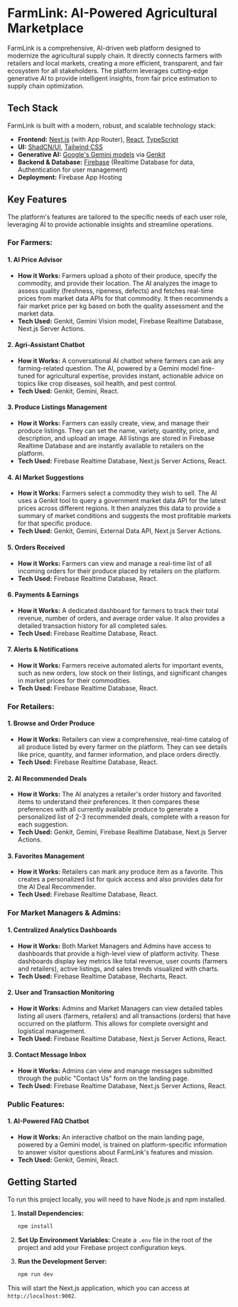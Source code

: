
# FarmLink: AI-Powered Agricultural Marketplace

FarmLink is a comprehensive, AI-driven web platform designed to modernize the agricultural supply chain. It directly connects farmers with retailers and local markets, creating a more efficient, transparent, and fair ecosystem for all stakeholders. The platform leverages cutting-edge generative AI to provide intelligent insights, from fair price estimation to supply chain optimization.

## Tech Stack

FarmLink is built with a modern, robust, and scalable technology stack:

-   **Frontend:** [Next.js](https://nextjs.org/) (with App Router), [React](https://react.dev/), [TypeScript](https://www.typescriptlang.org/)
-   **UI:** [ShadCN/UI](https://ui.shadcn.com/), [Tailwind CSS](https://tailwindcss.com/)
-   **Generative AI:** [Google's Gemini models](https://deepmind.google/technologies/gemini/) via [Genkit](https://firebase.google.com/docs/genkit)
-   **Backend & Database:** [Firebase](https://firebase.google.com/) (Realtime Database for data, Authentication for user management)
-   **Deployment:** Firebase App Hosting

## Key Features

The platform's features are tailored to the specific needs of each user role, leveraging AI to provide actionable insights and streamline operations.

### For Farmers:

#### 1. AI Price Advisor
-   **How it Works:** Farmers upload a photo of their produce, specify the commodity, and provide their location. The AI analyzes the image to assess quality (freshness, ripeness, defects) and fetches real-time prices from market data APIs for that commodity. It then recommends a fair market price per kg based on both the quality assessment and the market data.
-   **Tech Used:** Genkit, Gemini Vision model, Firebase Realtime Database, Next.js Server Actions.

#### 2. Agri-Assistant Chatbot
-   **How it Works:** A conversational AI chatbot where farmers can ask any farming-related question. The AI, powered by a Gemini model fine-tuned for agricultural expertise, provides instant, actionable advice on topics like crop diseases, soil health, and pest control.
-   **Tech Used:** Genkit, Gemini, React.

#### 3. Produce Listings Management
-   **How it Works:** Farmers can easily create, view, and manage their produce listings. They can set the name, variety, quantity, price, and description, and upload an image. All listings are stored in Firebase Realtime Database and are instantly available to retailers on the platform.
-   **Tech Used:** Firebase Realtime Database, Next.js Server Actions, React.

#### 4. AI Market Suggestions
-   **How it Works:** Farmers select a commodity they wish to sell. The AI uses a Genkit tool to query a government market data API for the latest prices across different regions. It then analyzes this data to provide a summary of market conditions and suggests the most profitable markets for that specific produce.
-   **Tech Used:** Genkit, Gemini, External Data API, Next.js Server Actions.

#### 5. Orders Received
-   **How it Works:** Farmers can view and manage a real-time list of all incoming orders for their produce placed by retailers on the platform.
-   **Tech Used:** Firebase Realtime Database, React.

#### 6. Payments & Earnings
-   **How it Works:** A dedicated dashboard for farmers to track their total revenue, number of orders, and average order value. It also provides a detailed transaction history for all completed sales.
-   **Tech Used:** Firebase Realtime Database, React.

#### 7. Alerts & Notifications
-   **How it Works:** Farmers receive automated alerts for important events, such as new orders, low stock on their listings, and significant changes in market prices for their commodities.
-   **Tech Used:** Firebase Realtime Database, React.

### For Retailers:

#### 1. Browse and Order Produce
-   **How it Works:** Retailers can view a comprehensive, real-time catalog of all produce listed by every farmer on the platform. They can see details like price, quantity, and farmer information, and place orders directly.
-   **Tech Used:** Firebase Realtime Database, React.

#### 2. AI Recommended Deals
-   **How it Works:** The AI analyzes a retailer's order history and favorited items to understand their preferences. It then compares these preferences with all currently available produce to generate a personalized list of 2-3 recommended deals, complete with a reason for each suggestion.
-   **Tech Used:** Genkit, Gemini, Firebase Realtime Database, Next.js Server Actions.

#### 3. Favorites Management
-   **How it Works:** Retailers can mark any produce item as a favorite. This creates a personalized list for quick access and also provides data for the AI Deal Recommender.
-   **Tech Used:** Firebase Realtime Database, React.

### For Market Managers & Admins:

#### 1. Centralized Analytics Dashboards
-   **How it Works:** Both Market Managers and Admins have access to dashboards that provide a high-level view of platform activity. These dashboards display key metrics like total revenue, user counts (farmers and retailers), active listings, and sales trends visualized with charts.
-   **Tech Used:** Firebase Realtime Database, Recharts, React.

#### 2. User and Transaction Monitoring
-   **How it Works:** Admins and Market Managers can view detailed tables listing all users (farmers, retailers) and all transactions (orders) that have occurred on the platform. This allows for complete oversight and logistical management.
-   **Tech Used:** Firebase Realtime Database, Next.js Server Actions, React.

#### 3. Contact Message Inbox
-   **How it Works:** Admins can view and manage messages submitted through the public "Contact Us" form on the landing page.
-   **Tech Used:** Firebase Realtime Database, Next.js Server Actions, React.

### Public Features:

#### 1. AI-Powered FAQ Chatbot
-   **How it Works:** An interactive chatbot on the main landing page, powered by a Gemini model, is trained on platform-specific information to answer visitor questions about FarmLink's features and mission.
-   **Tech Used:** Genkit, Gemini, React.

## Getting Started

To run this project locally, you will need to have Node.js and npm installed.

1.  **Install Dependencies:**
    ```bash
    npm install
    ```

2.  **Set Up Environment Variables:**
    Create a `.env` file in the root of the project and add your Firebase project configuration keys.

3.  **Run the Development Server:**
    ```bash
    npm run dev
    ```

This will start the Next.js application, which you can access at `http://localhost:9002`.
